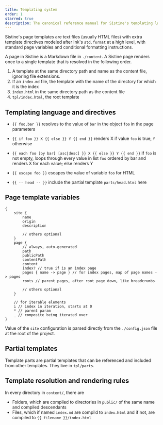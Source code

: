 ```yaml
---
title: Templating system
order: 1
starred: true
description: The canonical reference manual for Sistine's templating language and system
---
```


Sistine's page templates are text files (usually HTML files) with extra template directives modeled after Ink's `std.format` at a high level, with standard page variables and conditional formatting instructions.

A page in Sistine is a Markdown file in `./content`. A Sistine page renders once to a single template that is resolved in the following order.

1. A template at the same directory path and name as the content file, ignoring file extensions.
2. If an `index.md` file, the template with the name of the directory for which it is the index
2. `index.html` in the same directory path as the content file
2. `tpl/index.html`, the root template

## Templating language and directives

- `{{ foo.bar }}` resolves to the value of `bar` in the object `foo` in the page parameters

- `{{ if foo }} X {{ else }} Y {{ end }}` renders X if value `foo` is true, `Y` otherwise

- `{{ each foo [by bar] [asc|desc] }} X {{ else }} Y {{ end }}` if `foo` is not empty, loops through every value in list `foo` ordered by bar and renders X for each value; else renders Y

- `{{ escape foo }}` escapes the value of variable `foo` for HTML

- `{{ -- head -- }}` include the partial template `parts/head.html` here

## Page template variables

```ink
{
    site {
        name
        origin
        description

        // others optional
    }
    page {
        // always, auto-generated
        path
        publicPath
        contentPath
        content
        index? // true if is an index page
        pages { name -> page } // for index pages, map of page names -> pages
        roots // parent pages, after root page down, like breadcrumbs

        // others optional
    }

    // for iterable elements
    i // index in iteration, starts at 0
    * // parent param
    _ // composite being iterated over
}
```

Value of the `site` configuration is parsed directly from the `./config.json` file at the root of the project.

## Partial templates

Template parts are partial templates that can be referenced and included from other templates. They live in `tpl/parts`.

## Template resolution and rendering rules

In every directory in `content/`, there are

- Folders, which are compiled to directories in `public/` of the same name and compiled descendants
- Files, which if named `index.md` are compild to `index.html` and if not, are compiled to `{{ filename }}/index.html`


